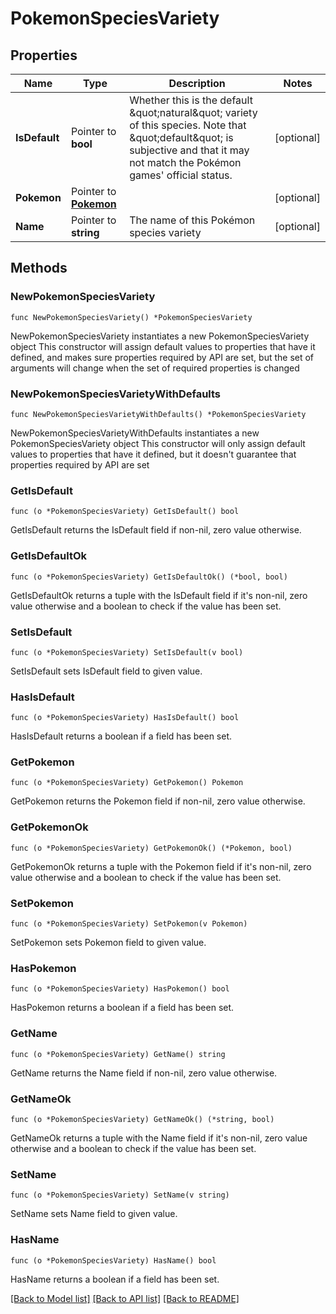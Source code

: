 # PokemonSpeciesVariety

## Properties

Name | Type | Description | Notes
------------ | ------------- | ------------- | -------------
**IsDefault** | Pointer to **bool** | Whether this is the default \&quot;natural\&quot; variety of this species. Note that \&quot;default\&quot; is subjective and that it may not match the Pokémon games&#39; official status.  | [optional] 
**Pokemon** | Pointer to [**Pokemon**](Pokemon.md) |  | [optional] 
**Name** | Pointer to **string** | The name of this Pokémon species variety | [optional] 

## Methods

### NewPokemonSpeciesVariety

`func NewPokemonSpeciesVariety() *PokemonSpeciesVariety`

NewPokemonSpeciesVariety instantiates a new PokemonSpeciesVariety object
This constructor will assign default values to properties that have it defined,
and makes sure properties required by API are set, but the set of arguments
will change when the set of required properties is changed

### NewPokemonSpeciesVarietyWithDefaults

`func NewPokemonSpeciesVarietyWithDefaults() *PokemonSpeciesVariety`

NewPokemonSpeciesVarietyWithDefaults instantiates a new PokemonSpeciesVariety object
This constructor will only assign default values to properties that have it defined,
but it doesn't guarantee that properties required by API are set

### GetIsDefault

`func (o *PokemonSpeciesVariety) GetIsDefault() bool`

GetIsDefault returns the IsDefault field if non-nil, zero value otherwise.

### GetIsDefaultOk

`func (o *PokemonSpeciesVariety) GetIsDefaultOk() (*bool, bool)`

GetIsDefaultOk returns a tuple with the IsDefault field if it's non-nil, zero value otherwise
and a boolean to check if the value has been set.

### SetIsDefault

`func (o *PokemonSpeciesVariety) SetIsDefault(v bool)`

SetIsDefault sets IsDefault field to given value.

### HasIsDefault

`func (o *PokemonSpeciesVariety) HasIsDefault() bool`

HasIsDefault returns a boolean if a field has been set.

### GetPokemon

`func (o *PokemonSpeciesVariety) GetPokemon() Pokemon`

GetPokemon returns the Pokemon field if non-nil, zero value otherwise.

### GetPokemonOk

`func (o *PokemonSpeciesVariety) GetPokemonOk() (*Pokemon, bool)`

GetPokemonOk returns a tuple with the Pokemon field if it's non-nil, zero value otherwise
and a boolean to check if the value has been set.

### SetPokemon

`func (o *PokemonSpeciesVariety) SetPokemon(v Pokemon)`

SetPokemon sets Pokemon field to given value.

### HasPokemon

`func (o *PokemonSpeciesVariety) HasPokemon() bool`

HasPokemon returns a boolean if a field has been set.

### GetName

`func (o *PokemonSpeciesVariety) GetName() string`

GetName returns the Name field if non-nil, zero value otherwise.

### GetNameOk

`func (o *PokemonSpeciesVariety) GetNameOk() (*string, bool)`

GetNameOk returns a tuple with the Name field if it's non-nil, zero value otherwise
and a boolean to check if the value has been set.

### SetName

`func (o *PokemonSpeciesVariety) SetName(v string)`

SetName sets Name field to given value.

### HasName

`func (o *PokemonSpeciesVariety) HasName() bool`

HasName returns a boolean if a field has been set.


[[Back to Model list]](../README.md#documentation-for-models) [[Back to API list]](../README.md#documentation-for-api-endpoints) [[Back to README]](../README.md)


